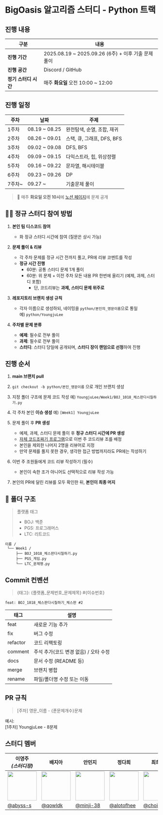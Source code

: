 # BigOasis 알고리즘 스터디 - Python 트랙

## 진행 내용

| 구분            | 내용                                         |
|---------------|--------------------------------------------|
| **진행 기간**     | 2025.08.19 ~ 2025.09.26 (6주) + 이후 기출 문제 풀이 |
| **진행 공간**     | Discord / GitHub                           |
| **정기 스터디 시간** | 매주 **화요일** 오전 10:00 ~ 12:00                |

## 진행 일정

| 주차   | 날짜            | 주제                   |
|------|---------------|----------------------|
| 1주차  | 08.19 ~ 08.25 | 완전탐색, 순열, 조합, 재귀     |
| 2주차  | 08.26 ~ 09.01 | 스택, 큐, 그래프, DFS, BFS |
| 3주차  | 09.02 ~ 09.08 | DFS, BFS             |
| 4주차  | 09.09 ~ 09.15 | 다익스트라, 힙, 위상정렬       |
| 5주차  | 09.16 ~ 09.22 | 문자열, 해시테이블           |
| 6주차  | 09.23 ~ 09.26 | DP                   |
| 7주차~ | 09.27 ~       | 기출문제 풀이              |

> 📌 매주 **화요일 오전 10시**에 [노션 페이지](https://www.notion.so/BigOasis-250672106a20807ca6e0f592c364e091?source=copy_link)에 문제 공개

## 🙋‍♂️ 정규 스터디 참여 방법

1. **본인 팀 디스코드 참여**
    - 화 정규 스터디 시간에 참여 (질문은 상시 가능)

2. **문제 풀이 & 리뷰**
    - 각 주차 문제를 정규 시간 전까지 풀고, PR에 리뷰 코멘트를 작성
    - **정규 시간 진행**
        - 60분: 공통 스터디 문제 1개 풀이
        - 60분: 위 문제 + 이전 주차 모든 내용 PR 한번에 올리기 (예제, 과제, 스터디 포함)
            - 단, 코드리뷰는 **과제, 스터디 문제 위주로**

3. **레포지토리 브랜치 생성 규칙**
    - 각자 이름으로 생성하되, 네이밍을 `python/본인의_영문이름`으로 통일  
      예) `python/YoungjuLee`

4. **주차별 문제 분류**
    * **예제**: 필수로 전부 풀이
    * **과제**: 필수로 전부 풀이
    * **스터디**: 스터디 당일에 공개되며, **스터디 장이 랜덤으로 선정**하여 진행

## 진행 순서

1. **main 브랜치 pull**
2. `git checkout -b python/본인_영문이름` 으로 개인 브랜치 생성
3. 지정 폴더 구조에 문제 코드 작성
   예) `YoungjuLee/Week1/BOJ_1018_체스판다시칠하기.py`
4. 각 주차 본인 **이슈 생성**
   예) `[Week1] YoungjuLee`
5. 문제 풀이 후 **PR 생성**
   	* 예제, 과제, 스터디 문제 풀이 후 **정규 스터디 시간에 PR 생성**
    * [자체 코드조짜기 프로그램](https://big-oasis-team-divider.vercel.app/)으로 이번 주 코드리뷰 조를 배정
    * 본인을 제외한 나머지 2명을 리뷰어로 지정
    * 만약 문제를 풀지 못한 경우, 생각한 접근 방법까지라도 PR에는 작성하기
6. 이번 주 조원들에게 코드 리뷰 작성하기 (필수)

    * 본인이 속한 조가 아니어도 선택적으로 리뷰 작성 가능
7. 본인의 PR에 달린 리뷰를 모두 확인한 뒤, **본인이 최종 머지**

## 📂 폴더 구조

> 플랫폼 태그
> - BOJ: 백준
> - PGS: 프로그래머스
> - LTC: 리트코드

```
이름 /
 └── Week1 /
     ├── BOJ_1018_체스판다시칠하기.py
     ├── PGS_게임.py
     └── LTC_문제명.py
```

## Commit 컨벤션

> {태그}: {플랫폼_문제번호_문제제목} #{이슈번호}

```
feat: BOJ_1018_체스판다시칠하기_체스판 #2
```

| 태그       | 설명                      |
|----------|-------------------------|
| feat     | 새로운 기능 추가               |
| fix      | 버그 수정                   |
| refactor | 코드 리팩토링                 |
| comment  | 주석 추가(코드 변경 없음) / 오타 수정 |
| docs     | 문서 수정 (README 등)        |
| merge    | 브랜치 병합                  |
| rename   | 파일/폴더명 수정 또는 이동         |

## PR 규칙

> [주차] 영문_이름 - {푼문제개수}문제

예시:  
[1주차] YoungjuLee - 8문제


## 스터디 멤버

| 이영주 <br/> *(스터디장)*                                                          | 배지아                                                                          | 안민지                                                                          | 정다희                                                                         | 최희승                                                                          | 허준호                                                                          |
|-----------------------------------------------------------------------------|------------------------------------------------------------------------------|------------------------------------------------------------------------------|-----------------------------------------------------------------------------|------------------------------------------------------------------------------|------------------------------------------------------------------------------|
| <img src="https://avatars.githubusercontent.com/u/77565980?v=4" width="96"> | <img src="https://avatars.githubusercontent.com/u/124412137?v=4" width="96"> | <img src="https://avatars.githubusercontent.com/u/195983909?v=4" width="96"> | <img src="https://avatars.githubusercontent.com/u/55499429?v=4" width="96"> | <img src="https://avatars.githubusercontent.com/u/195768537?v=4" width="96"> | <img src="https://avatars.githubusercontent.com/u/127181459?v=4" width="96"> |
| [@abyss-s](https://github.com/abyss-s)                                      | [@qowldk](https://github.com/qowldk)                                         | [@minji-38](https://github.com/minji-38)                                     | [@alotofhee](https://github.com/alotofhee)                                  | [@choi-hi](https://github.com/choi-hi)                                       | [@gichulLimitLess](https://github.com/gichulLimitLess)                       |
